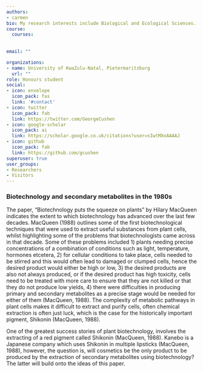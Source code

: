 ```yaml
---
authors:
- carmen
bio: My research interests include Biological and Ecological Sciences.
course:
  courses:
  
    
email: ""

organizations:
- name: University of KwaZulu-Natal, Pietermaritzburg
  url: ""
role: Honours student
social:
- icon: envelope
  icon_pack: fas
  link: '#contact'
- icon: twitter
  icon_pack: fab
  link: https://twitter.com/GeorgeCushen
- icon: google-scholar
  icon_pack: ai
  link: https://scholar.google.co.uk/citations?user=sIwtMXoAAAAJ
- icon: github
  icon_pack: fab
  link: https://github.com/gcushen
superuser: true
user_groups:
- Researchers
- Visitors
---
```


### Biotechnology and secondary metabolites in the 1980s  

 
The paper, “Biotechnology puts the squeeze on plants” by Hilary MacQueen indicates the extent to which biotechnology has advanced over the last few decades. MacQueen (1988) outlines some of the first biotechnological techniques that were used to extract useful substances from plant cells, whilst highlighting some of the problems that biotechnologists came across in that decade. Some of these problems included 1) plants needing precise concentrations of a combination of conditions such as light, temperature, hormones etcetera, 2) for cellular conditions to take place, cells needed to be stirred and this would often lead to damaged or clumped cells, hence the desired product would either be high or low, 3) the desired products are also not always produced, or if the desired product has high toxicity, cells need to be treated with more care to ensure that they are not killed or that they do not produce low yields, 4) there were difficulties in producing primary and secondary metabolites as a precise stage would be needed for either of them  (MacQueen, 1988). The complexity of metabolic pathways in plant cells makes it difficult to extract and purify cells, often chemical extraction is often just luck, which is the case for the historically important pigment, Shikonin (MacQueen, 1988).   

One of the greatest success stories of plant biotechnology, involves the extracting of a red pigment called Shikonin (MacQueen, 1988). Kanebo is a Japanese company which uses Shikonin in multiple lipsticks (MacQueen, 1988), however, the question is, will cosmetics be the only product to be produced by the extraction of secondary metabolites using biotechnology? The latter will build onto the ideas of this paper. 


